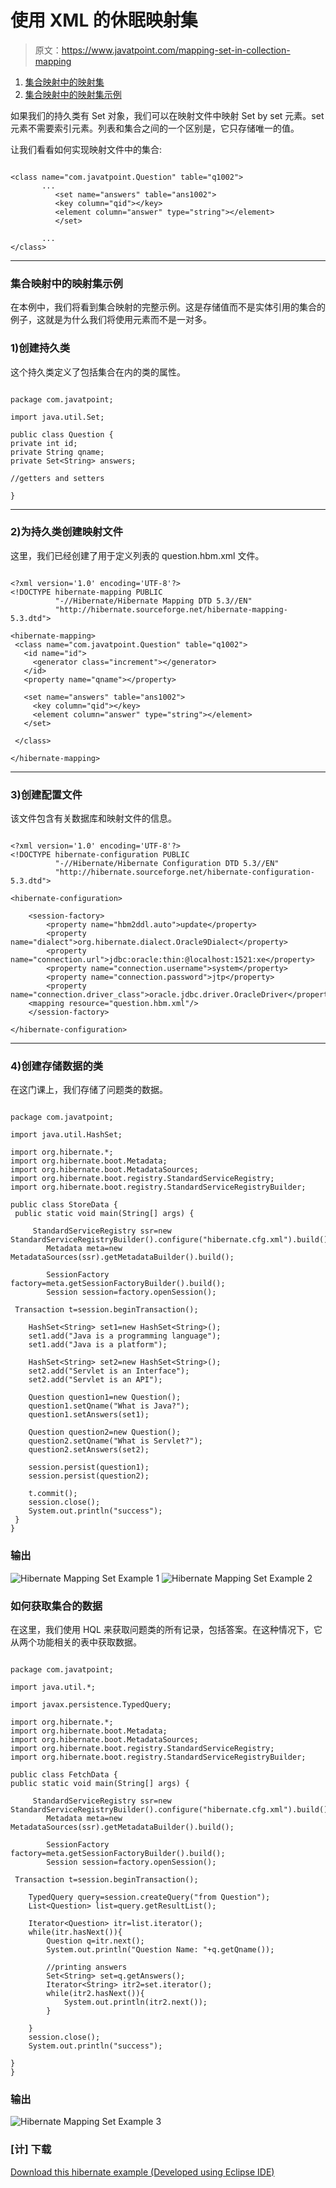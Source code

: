 # 使用 XML 的休眠映射集

> 原文：<https://www.javatpoint.com/mapping-set-in-collection-mapping>

1.  [集合映射中的映射集](#)
2.  [集合映射中的映射集示例](#ex)

如果我们的持久类有 Set 对象，我们可以在映射文件中映射 Set by set 元素。set 元素不需要索引元素。列表和集合之间的一个区别是，它只存储唯一的值。

让我们看看如何实现映射文件中的集合:

```

<class name="com.javatpoint.Question" table="q1002">
       ...      
          <set name="answers" table="ans1002">
          <key column="qid"></key>
          <element column="answer" type="string"></element>
          </set>

       ...
</class>

```

* * *

### 集合映射中的映射集示例

在本例中，我们将看到集合映射的完整示例。这是存储值而不是实体引用的集合的例子，这就是为什么我们将使用元素而不是一对多。

### 1)创建持久类

这个持久类定义了包括集合在内的类的属性。

```

package com.javatpoint;

import java.util.Set;

public class Question {
private int id;
private String qname;
private Set<String> answers;

//getters and setters

}

```

* * *

### 2)为持久类创建映射文件

这里，我们已经创建了用于定义列表的 question.hbm.xml 文件。

```

<?xml version='1.0' encoding='UTF-8'?>
<!DOCTYPE hibernate-mapping PUBLIC
          "-//Hibernate/Hibernate Mapping DTD 5.3//EN"
          "http://hibernate.sourceforge.net/hibernate-mapping-5.3.dtd">

<hibernate-mapping>
 <class name="com.javatpoint.Question" table="q1002">
   <id name="id">
     <generator class="increment"></generator>
   </id>
   <property name="qname"></property>

   <set name="answers" table="ans1002">
     <key column="qid"></key>
     <element column="answer" type="string"></element>
   </set>

 </class>

</hibernate-mapping>

```

* * *

### 3)创建配置文件

该文件包含有关数据库和映射文件的信息。

```

<?xml version='1.0' encoding='UTF-8'?>
<!DOCTYPE hibernate-configuration PUBLIC
          "-//Hibernate/Hibernate Configuration DTD 5.3//EN"
          "http://hibernate.sourceforge.net/hibernate-configuration-5.3.dtd">

<hibernate-configuration>

    <session-factory>
        <property name="hbm2ddl.auto">update</property>
        <property name="dialect">org.hibernate.dialect.Oracle9Dialect</property>
        <property name="connection.url">jdbc:oracle:thin:@localhost:1521:xe</property>
        <property name="connection.username">system</property>
        <property name="connection.password">jtp</property>
        <property name="connection.driver_class">oracle.jdbc.driver.OracleDriver</property>
    <mapping resource="question.hbm.xml"/>
    </session-factory>

</hibernate-configuration>

```

* * *

### 4)创建存储数据的类

在这门课上，我们存储了问题类的数据。

```

package com.javatpoint;  

import java.util.HashSet;  

import org.hibernate.*;
import org.hibernate.boot.Metadata;
import org.hibernate.boot.MetadataSources;
import org.hibernate.boot.registry.StandardServiceRegistry;
import org.hibernate.boot.registry.StandardServiceRegistryBuilder; 

public class StoreData {  
 public static void main(String[] args) {  

	 StandardServiceRegistry ssr=new StandardServiceRegistryBuilder().configure("hibernate.cfg.xml").build();
		Metadata meta=new MetadataSources(ssr).getMetadataBuilder().build();

		SessionFactory factory=meta.getSessionFactoryBuilder().build();
		Session session=factory.openSession();

 Transaction t=session.beginTransaction();  

    HashSet<String> set1=new HashSet<String>();  
    set1.add("Java is a programming language");  
    set1.add("Java is a platform");  

    HashSet<String> set2=new HashSet<String>();  
    set2.add("Servlet is an Interface");  
    set2.add("Servlet is an API");  

    Question question1=new Question();  
    question1.setQname("What is Java?");  
    question1.setAnswers(set1);  

    Question question2=new Question();  
    question2.setQname("What is Servlet?");  
    question2.setAnswers(set2);  

    session.persist(question1);  
    session.persist(question2);  

    t.commit();  
    session.close();  
    System.out.println("success");  
 }  
}  

```

### 输出

![Hibernate Mapping Set Example 1](../img/f80e7e9f16c52956245986d54f65f33d.png) ![Hibernate Mapping Set Example 2](../img/a824b23849e0712157562fa8a06c5a60.png)

### 如何获取集合的数据

在这里，我们使用 HQL 来获取问题类的所有记录，包括答案。在这种情况下，它从两个功能相关的表中获取数据。

```

package com.javatpoint;  

import java.util.*;

import javax.persistence.TypedQuery;

import org.hibernate.*;
import org.hibernate.boot.Metadata;
import org.hibernate.boot.MetadataSources;
import org.hibernate.boot.registry.StandardServiceRegistry;
import org.hibernate.boot.registry.StandardServiceRegistryBuilder;

public class FetchData {  
public static void main(String[] args) {  

	 StandardServiceRegistry ssr=new StandardServiceRegistryBuilder().configure("hibernate.cfg.xml").build();
		Metadata meta=new MetadataSources(ssr).getMetadataBuilder().build();

		SessionFactory factory=meta.getSessionFactoryBuilder().build();
		Session session=factory.openSession();

 Transaction t=session.beginTransaction();  

    TypedQuery query=session.createQuery("from Question");  
    List<Question> list=query.getResultList();  

    Iterator<Question> itr=list.iterator();  
    while(itr.hasNext()){  
        Question q=itr.next();  
        System.out.println("Question Name: "+q.getQname());  

        //printing answers  
        Set<String> set=q.getAnswers();  
        Iterator<String> itr2=set.iterator();  
        while(itr2.hasNext()){  
            System.out.println(itr2.next());  
        }  

    }  
    session.close();  
    System.out.println("success");  

}  
}  

```

### 输出

![Hibernate Mapping Set Example 3](../img/b94d403b9ac0eb844ee3ff2479b7d038.png)

### [计] 下载

[Download this hibernate example (Developed using Eclipse IDE)](src/hb/mappingset.zip)